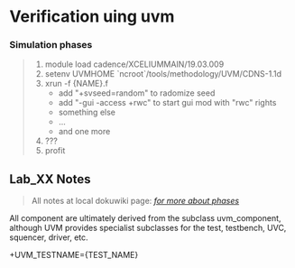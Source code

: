 # Verification uing uvm

### Simulation phases

> 1. module load cadence/XCELIUMMAIN/19.03.009
> 2. setenv UVMHOME \`ncroot`/tools/methodology/UVM/CDNS-1.1d
> 3. xrun -f {NAME}.f
>     - add "+svseed=random" to radomize seed
>     - add "-gui -access +rwc" to start gui mod with "rwc" rights
>     - something else
>     - ...
>     - and one more
> 4. ???
> 5. profit

## Lab_XX Notes

>All notes at local dokuwiki page:
*[for more about phases](https://cadenceedu.vo.llnwd.net/v1/Courses/Standard/UVMA/publish/UVMA_v1_2_5_rev2/05_SimulationPhases/index_player.html?theme=dusk)*


All component are ultimately derived from the subclass uvm_component, although UVM provides specialist subclasses for the test, testbench, UVC, squencer, driver, etc. 

+UVM_TESTNAME={TEST_NAME}